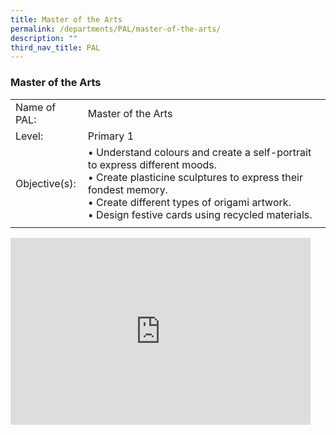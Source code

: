 ```yaml
---
title: Master of the Arts
permalink: /departments/PAL/master-of-the-arts/
description: ""
third_nav_title: PAL
---
```

### Master of the Arts

|  |  |
|---|---|
| Name of PAL: | Master of the Arts |
| Level: | Primary 1 |
| Objective(s):<br> | • Understand colours and create a self-portrait to express different moods.<br>• Create plasticine sculptures to express their fondest memory.<br>• Create different types of origami artwork.<br>• Design festive cards using recycled materials.  |
|  |  |

<iframe allowfullscreen="true" height="299" width="480" frameborder="0" src="https://docs.google.com/presentation/d/e/2PACX-1vQ7jNnL2DOUhAFKnHR_ZJUhBtFOUCEV9hmf0Xf8vtwRxII6agENM_GElBlZYaUjiAldU6j_mRwGYS76/embed?start=false&amp;loop=false&amp;delayms=5000"></iframe>